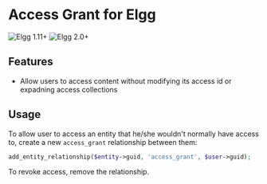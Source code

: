 Access Grant for Elgg
=====================
![Elgg 1.11+](https://img.shields.io/badge/Elgg-1.11+-orange.svg?style=flat-square)
![Elgg 2.0+](https://img.shields.io/badge/Elgg-2.0+-orange.svg?style=flat-square)

## Features

 * Allow users to access content without modifying its access id or expadning access collections

## Usage

To allow user to access an entity that he/she wouldn't normally have access to,
create a new `access_grant` relationship between them:

```php
add_entity_relationship($entity->guid, 'access_grant', $user->guid);
```

To revoke access, remove the relationship.